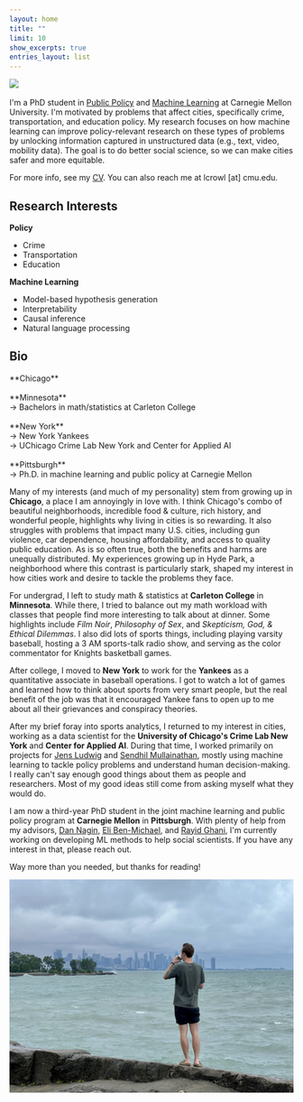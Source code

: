 ```yaml
---
layout: home
title: ""
limit: 10
show_excerpts: true
entries_layout: list
---
```


<img id='headerim' src="/assets/images/headshot.jpeg">


I'm a PhD student in [Public Policy](https://www.heinz.cmu.edu/) and [Machine Learning](https://www.ml.cmu.edu/) at Carnegie Mellon University. I'm motivated by problems that affect cities, specifically crime, transportation, and education policy. My research focuses on how machine learning can improve policy-relevant research on these types of problems by unlocking information captured in unstructured data (e.g., text, video, mobility data). The goal is to do better social science, so we can make cities safer and more equitable. 

For more info, see my [CV](/assets/files/cv.pdf). You can also reach me at lcrowl [at] cmu.edu. 

<p style="clear: both;">

</p>

## Research Interests

**Policy**
- Crime
- Transportation
- Education

**Machine Learning**
- Model-based hypothesis generation
- Interpretability
- Causal inference
- Natural language processing


## Bio

<span class="grey-box">
**Chicago** <br>
<br>
**Minnesota** <br>
&rarr;  Bachelors in math/statistics at Carleton College <br>
<br>
**New York**  <br>
&rarr; New York Yankees <br>
&rarr; UChicago Crime Lab New York and Center for Applied AI <br>
<br>
 **Pittsburgh** <br>
 &rarr; Ph.D. in machine learning and public policy at Carnegie Mellon
</span>


Many of my interests (and much of my personality) stem from growing up in **Chicago**, a place I am annoyingly in love with. I think Chicago's combo of beautiful neighborhoods, incredible food & culture, rich history, and wonderful people, highlights why living in cities is so rewarding. It also struggles with problems that impact many U.S. cities, including gun violence, car dependence, housing affordability, and access to quality public education. As is so often true, both the benefits and harms are unequally distributed. My experiences growing up in Hyde Park, a neighborhood where this contrast is particularly stark, shaped my interest in how cities work and desire to tackle the problems they face. 

For undergrad, I left to study math & statistics at **Carleton College** in **Minnesota**. While there, I tried to balance out my math workload with classes that people find more interesting to talk about at dinner. Some highlights include *Film Noir*, *Philosophy of Sex*, and *Skepticism, God, & Ethical Dilemmas*. I also did lots of sports things, including playing varsity baseball, hosting a 3 AM sports-talk radio show, and serving as the color commentator for Knights basketball games.

After college, I moved to **New York** to work for the **Yankees** as a quantitative associate in baseball operations. I got to watch a lot of games and learned how to think about sports from very smart people, but the real benefit of the job was that it encouraged Yankee fans to open up to me about all their grievances and conspiracy theories.

After my brief foray into sports analytics, I returned to my interest in cities, working as a data scientist for the **University of Chicago's Crime Lab New York** and **Center for Applied AI**. During that time, I worked primarily on projects for [Jens Ludwig](https://harris.uchicago.edu/directory/jens-ludwig) and [Sendhil Mullainathan](https://sendhil.org/), mostly using machine learning to tackle policy problems and understand human decision-making. I really can't say enough good things about them as people and researchers. Most of my good ideas still come from asking myself what they would do.

I am now a third-year PhD student in the joint machine learning and public policy program at **Carnegie Mellon** in **Pittsburgh**. With plenty of help from my advisors, [Dan Nagin](https://www.heinz.cmu.edu/faculty-research/profiles/nagin-daniel), [Eli Ben-Michael](https://ebenmichael.github.io/), and [Rayid Ghani](https://www.rayidghani.com/), I'm currently working on developing ML methods to help social scientists. If you have any interest in that, please reach out.

Way more than you needed, but thanks for reading!

<img src="assets/images/pointpic.jpeg">
